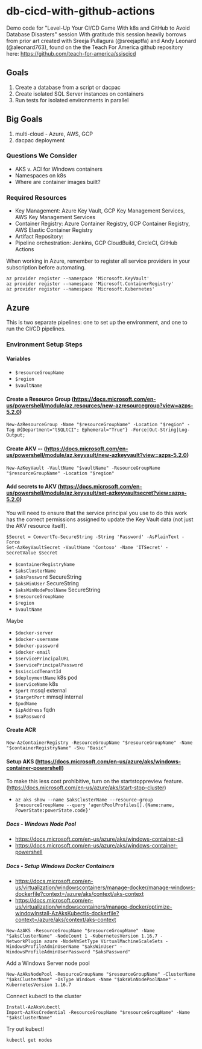 # db-cicd-with-github-actions

Demo code for "Level-Up Your CI/CD Game With k8s and GitHub to Avoid Database Disasters" session
With gratitude this session heavily borrows from prior art created with Sreeja Pullagura (@sreejaptfa) and Andy Leonard (@aleonard763), found on the the Teach For America github repository here: https://github.com/teach-for-america/ssiscicd

## Goals
1. Create a database from a script or dacpac
1. Create isolated SQL Server instances on containers
1. Run tests for isolated environments in parallel

## Big Goals
1. multi-cloud - Azure, AWS, GCP
1. dacpac deployment

### Questions We Consider
- AKS v. ACI for Windows containers
- Namespaces on k8s
- Where are container images built?

### Required Resources

- Key Management: Azure Key Vault, GCP Key Management Services, AWS Key Management Services
- Container Registry: Azure Container Registry, GCP Container Registry, AWS Elastic Container Registry
- Artifact Repository:
- Pipeline orchestration: Jenkins, GCP CloudBuild, CircleCI, GitHub Actions

When working in Azure, remember to register all service providers in your subscription before automating.
```
az provider register --namespace 'Microsoft.KeyVault' 
az provider register --namespace 'Microsoft.ContainerRegistry' 
az provider register --namespace 'Microsoft.Kubernetes' 
```

## Azure
This is two separate pipelines: one to set up the environment, and one to run the CI/CD pipelines.

### Environment Setup Steps
#### Variables
- `$resourceGroupName`
- `$region`
- `$vaultName`


#### Create a Resource Group (https://docs.microsoft.com/en-us/powershell/module/az.resources/new-azresourcegroup?view=azps-5.2.0)
```
New-AzResourceGroup -Name "$resourceGroupName" -Location "$region" -Tag @{Department="tSQLtCI"; Ephemeral="True"} -Force|Out-String|Log-Output;
```

#### Create AKV -- (https://docs.microsoft.com/en-us/powershell/module/az.keyvault/new-azkeyvault?view=azps-5.2.0)
```
New-AzKeyVault -VaultName "$vaultName" -ResourceGroupName "$resourceGroupName" -Location "$region"
```

#### Add secrets to AKV (https://docs.microsoft.com/en-us/powershell/module/az.keyvault/set-azkeyvaultsecret?view=azps-5.2.0)
You will need to ensure that the service principal you use to do this work has the correct permissions assigned to update the Key Vault data (not just the AKV resource itself).
```
$Secret = ConvertTo-SecureString -String 'Password' -AsPlainText -Force
Set-AzKeyVaultSecret -VaultName 'Contoso' -Name 'ITSecret' -SecretValue $Secret
```
- `$containerRegistryName`
- `$aksClusterName`
- `$aksPassword`  SecureString
- `$aksWinUser`  SecureString
- `$aksWinNodePoolName`  SecureString
- `$resourceGroupName`
- `$region`
- `$vaultName`

Maybe
- `$docker-server`
- `$docker-username`
- `$docker-password`
- `$docker-email`
- `$servicePrincipalURL`
- `$servicePrincipalPassword`
- `$ssiscicdTenantId`
- `$deploymentName` k8s pod
- `$serviceName` k8s
- `$port` mssql external
- `$targetPort` mmsql internal
- `$podName`
- `$ipAddress` fqdn
- `$saPassword`

#### Create ACR
```
New-AzContainerRegistry -ResourceGroupName "$resourceGroupName" -Name "$containerRegistryName" -Sku "Basic"
```

#### Setup AKS (https://docs.microsoft.com/en-us/azure/aks/windows-container-powershell)
To make this less cost prohibitive, turn on the startstoppreview feature. (https://docs.microsoft.com/en-us/azure/aks/start-stop-cluster)
- `az aks show --name $aksClusterName --resource-group $resourceGroupName --query 'agentPoolProfiles[].{Name:name, PowerState:powerState.code}'`

##### Docs - Windows Node Pool
- https://docs.microsoft.com/en-us/azure/aks/windows-container-cli
- https://docs.microsoft.com/en-us/azure/aks/windows-container-powershell

##### Docs - Setup Windows Docker Containers
- https://docs.microsoft.com/en-us/virtualization/windowscontainers/manage-docker/manage-windows-dockerfile?context=/azure/aks/context/aks-context
- https://docs.microsoft.com/en-us/virtualization/windowscontainers/manage-docker/optimize-windowInstall-AzAksKubectls-dockerfile?context=/azure/aks/context/aks-context
```
New-AzAKS -ResourceGroupName "$resourceGroupName" -Name "$aksClusterName" -NodeCount 1 -KubernetesVersion 1.16.7 -NetworkPlugin azure -NodeVmSetType VirtualMachineScaleSets -WindowsProfileAdminUserName "$aksWinUser" -WindowsProfileAdminUserPassword "$aksPassword"
```
Add a Windows Server node pool
```
New-AzAksNodePool -ResourceGroupName "$resourceGroupName" -ClusterName "$aksClusterName" -OsType Windows -Name "$aksWinNodePoolName" -KubernetesVersion 1.16.7
```
Connect kubectl to the cluster
```
Install-AzAksKubectl
Import-AzAksCredential -ResourceGroupName "$resourceGroupName" -Name "$aksClusterName"
```
Try out kubectl
```
kubectl get nodes
```

